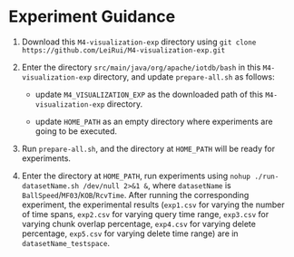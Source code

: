 # Experiment Guidance

1. Download this `M4-visualization-exp` directory using `git clone https://github.com/LeiRui/M4-visualization-exp.git`

2. Enter the directory `src/main/java/org/apache/iotdb/bash` in this `M4-visualization-exp` directory, and update `prepare-all.sh` as follows:

    - update `M4_VISUALIZATION_EXP` as the downloaded path of this `M4-visualization-exp` directory.

    - update `HOME_PATH` as an empty directory where experiments are going to be executed.

3. Run `prepare-all.sh`, and the directory at `HOME_PATH` will be ready for experiments.

4. Enter the directory at `HOME_PATH`, run experiments using `nohup ./run-datasetName.sh /dev/null 2>&1 &`, where `datasetName` is `BallSpeed`/`MF03`/`KOB`/`RcvTime`. After running the corresponding experiment, the experimental results (`exp1.csv` for varying the number of time spans, `exp2.csv` for varying query time range, `exp3.csv` for varying chunk overlap percentage, `exp4.csv` for varying delete percentage, `exp5.csv` for varying delete time range) are in `datasetName_testspace`.

